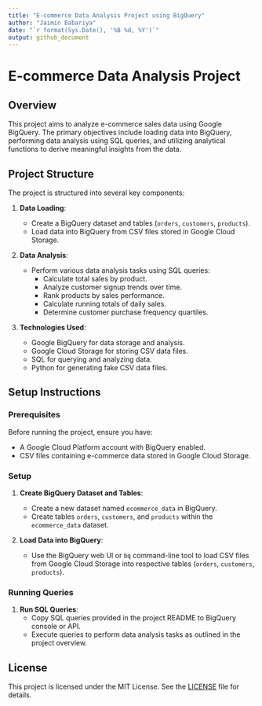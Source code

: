 ```yaml
---
title: "E-commerce Data Analysis Project using BigQuery"
author: "Jaimin Babariya"
date: "`r format(Sys.Date(), '%B %d, %Y')`"
output: github_document
---
```


# E-commerce Data Analysis Project

## Overview

This project aims to analyze e-commerce sales data using Google BigQuery. The primary objectives include loading data into BigQuery, performing data analysis using SQL queries, and utilizing analytical functions to derive meaningful insights from the data.

## Project Structure

The project is structured into several key components:

1. **Data Loading**:
   - Create a BigQuery dataset and tables (`orders`, `customers`, `products`).
   - Load data into BigQuery from CSV files stored in Google Cloud Storage.

2. **Data Analysis**:
   - Perform various data analysis tasks using SQL queries:
     - Calculate total sales by product.
     - Analyze customer signup trends over time.
     - Rank products by sales performance.
     - Calculate running totals of daily sales.
     - Determine customer purchase frequency quartiles.

3. **Technologies Used**:
   - Google BigQuery for data storage and analysis.
   - Google Cloud Storage for storing CSV data files.
   - SQL for querying and analyzing data.
   - Python for generating fake CSV data files.

## Setup Instructions

### Prerequisites

Before running the project, ensure you have:

- A Google Cloud Platform account with BigQuery enabled.
- CSV files containing e-commerce data stored in Google Cloud Storage.

### Setup

1. **Create BigQuery Dataset and Tables**:
   - Create a new dataset named `ecommerce_data` in BigQuery.
   - Create tables `orders`, `customers`, and `products` within the `ecommerce_data` dataset.

2. **Load Data into BigQuery**:
   - Use the BigQuery web UI or `bq` command-line tool to load CSV files from Google Cloud Storage into respective tables (`orders`, `customers`, `products`).

### Running Queries

1. **Run SQL Queries**:
   - Copy SQL queries provided in the project README to BigQuery console or API.
   - Execute queries to perform data analysis tasks as outlined in the project overview.

## License

This project is licensed under the MIT License. See the [LICENSE](LICENSE) file for details.


